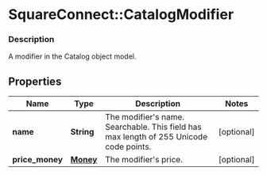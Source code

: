 # SquareConnect::CatalogModifier

### Description

A modifier in the Catalog object model.

## Properties
Name | Type | Description | Notes
------------ | ------------- | ------------- | -------------
**name** | **String** | The modifier&#39;s name. Searchable. This field has max length of 255 Unicode code points. | [optional] 
**price_money** | [**Money**](Money.md) | The modifier&#39;s price. | [optional] 


